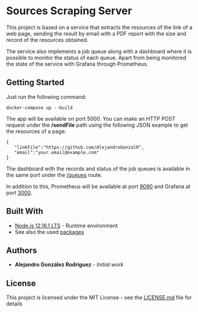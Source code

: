 # Sources Scraping Server

This project is based on a service that extracts the resources of the link of a web page, sending the result by email with a PDF report with the size and record of the resources obtained.

The service also implements a job queue along with a dashboard where it is possible to monitor the status of each queue. Apart from being monitored the state of the service with Grafana through Prometheus.

## Getting Started

Just run the following command:

```
docker-compose up --build
```

The app will be available on port 5000. You can make an HTTP POST request under the **/sendFile** path using the following JSON example to get the resources of a page:

```
{
   "linkFile":"https://github.com/AlejandroGonzalR",
   "email":"your.email@example.com"
}
```

The dashboard with the records and status of the job queues is available in the same port under the [/queues](http://localhost:5000/queues) route.

In addition to this, Prometheus will be available at port [9090](http://localhost:9090) and Grafana at port [3000](http://localhost:3000/).

## Built With

* [Node.js 12.16.1 LTS](https://nodejs.org/en/) - Runtime environment
* See also the used [packages](https://github.com/AlejandroGonzalR/berkeley-algorithm/blob/master/package.json)

## Authors

* **Alejandro González Rodríguez** - *Initial work*

## License

This project is licensed under the MIT License - see the [LICENSE.md](LICENSE.md) file for details
